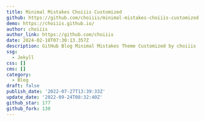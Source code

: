```yaml
---
title: Minimal Mistakes Choiiis Customized
github: https://github.com/choiiis/minimal-mistakes-choiiis-customized
demo: https://choiiis.github.io/
author: choiiis
author_link: https://github.com/choiiis
date: 2024-02-18T07:30:13.357Z
description: GitHub Blog Minimal Mistakes Theme Customized by choiiis
ssg:
  - Jekyll
css: []
cms: []
category:
  - Blog
draft: false
publish_date: '2022-07-27T13:39:33Z'
update_date: '2022-09-24T08:32:40Z'
github_star: 177
github_fork: 130
---
```

